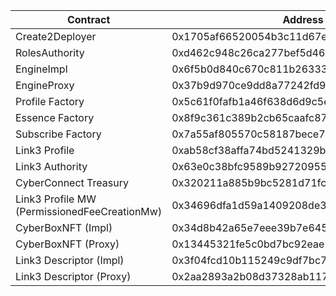 | Contract                                     | Address                                    |
| -------------------------------------------- | ------------------------------------------ |
| Create2Deployer                              | 0x1705af66520054b3c11d67e5c7e8fe1db84dbb0f |
| RolesAuthority                               | 0xd462c948c26ca277bef5d463a16328170398e2e8 |
| EngineImpl                                   | 0x6f5b0d840c670c811b2633399cd4b9a0d23a4526 |
| EngineProxy                                  | 0x37b9d970ce9dd8a77242fd9c187b31f0d4f717ca |
| Profile Factory                              | 0x5c61f0fafb1a46f638d6d9c5e6d7c4f095bc4fb0 |
| Essence Factory                              | 0x8f9c361c389b2cb65caafc872948e2f182ed3e7f |
| Subscribe Factory                            | 0x7a55af805570c58187bece7a822e372818c610b2 |
| Link3 Profile                                | 0xab58cf38affa74bd5241329b52500b7b7959a3da |
| Link3 Authority                              | 0x63e0c38bfc9589b927209553207ceee1a5da136b |
| CyberConnect Treasury                        | 0x320211a885b9bc5281d71fc36eac0ca74f00c1d7 |
| Link3 Profile MW (PermissionedFeeCreationMw) | 0x34696dfa1d59a1409208de38503cf5da86a7b189 |
| CyberBoxNFT (Impl)                           | 0x34d8b42a65e7eee39b7e64546a2f851422509746 |
| CyberBoxNFT (Proxy)                          | 0x13445321fe5c0bd7bc92eae1ec54adc312187ce8 |
| Link3 Descriptor (Impl)                      | 0x3f04fcd10b115249c9df7bc753b976c4d53d163f |
| Link3 Descriptor (Proxy)                     | 0x2aa2893a2b08d37328ab1178c9536901078b1bbf |
